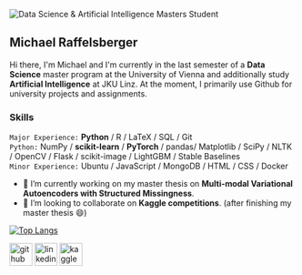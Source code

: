 ![Data Science & Artificial Intelligence Masters Student](https://github.com/RAM98AUT/RAM98AUT/blob/main/banner.PNG)
## Michael Raffelsberger
Hi there, I'm Michael and I'm currently in the last semester of a **Data Science** master program at the University of Vienna and additionally study **Artificial Intelligence** at JKU Linz. At the moment, I primarily use Github for university projects and assignments.

### Skills
`Major Experience:` **Python** / R / LaTeX / SQL / Git<br/>
`Python:` NumPy / **scikit-learn** / **PyTorch** / pandas/ Matplotlib / SciPy / NLTK / OpenCV / Flask / scikit-image / LightGBM / Stable Baselines<br/>
`Minor Experience:` Ubuntu / JavaScript / MongoDB / HTML / CSS / Docker

- 🔭 I’m currently working on my master thesis on **Multi-modal Variational Autoencoders with Structured Missingness**. 
- 👯 I’m looking to collaborate on **Kaggle competitions**. (after finishing my master thesis 😄)  

[![Top Langs](https://github-readme-stats.vercel.app/api/top-langs/?username=RAM98AUT)](https://github.com/anuraghazra/github-readme-stats)

[<img src='https://cdn.jsdelivr.net/npm/simple-icons@3.0.1/icons/github.svg' alt='github' height='40'>](https://github.com/RAM98AUT)  [<img src='https://cdn.jsdelivr.net/npm/simple-icons@3.0.1/icons/linkedin.svg' alt='linkedin' height='40'>](https://www.linkedin.com/in/michael-raffelsberger/)
[<img src='https://cdn.jsdelivr.net/npm/simple-icons@3.0.1/icons/kaggle.svg' alt='kaggle' height='40'>](https://www.kaggle.com/raffelsbem98)

<!--
**RAM98AUT/RAM98AUT** is a ✨ _special_ ✨ repository because its `README.md` (this file) appears on your GitHub profile.

Here are some ideas to get you started:

- 🔭 I’m currently working on ...
- 🌱 I’m currently learning ...
- 👯 I’m looking to collaborate on ...
- 🤔 I’m looking for help with ...
- 💬 Ask me about ...
- 📫 How to reach me: ...
- 😄 Pronouns: ...
- ⚡ Fun fact: ...
-->
